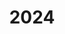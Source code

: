 ---
title: 2024
description: 2024
image_bg: "assets/images/news-section-1-bg.png"
mission:
  - title: Verkehrsregelung
    description: Verkehrsregelung
    date: 15. August 2024 15:35
    number: "2024|44"
    street: Bernstrasse
    group: Vrk-Gr
  - title: Oelspur
    description: Oelspur
    date: 12. August 2024 10:20
    number: "2024|43"
    street: Schlierenstrasse
    group: BAG T1
  - title: Traghilfe Rettungsdienst
    description: Traghilfe Rettungsdienst
    date: 11. August 2024 13:39
    number: "2024|42"
    street: Weihermattstrasse
    group: TK,BAG N4
  - title: Kleintier
    description: Kleintier
    date: 10. August 2024 11:20
    number: "2024|41"
    street: Römergasse
    group: 
  - title: BMA autom. Alarm
    description: BMA autom. Alarm
    date: 10. August 2024 11:19
    number: "2024|40"
    street: Bergermoosstrasse
    group: KA N1
  - title: Grosstier
    description: Grosstier
    date: 9. August 2024 22:54
    number: "2024|39"
    street: In der Rebhalden
    group: TK
  - title: Traghilfe Rettungsdienst
    description: Traghilfe Rettungsdienst
    date: 6. August 2024 20:32
    number: "2024|38"
    street: Birmensdorferstrasse
    group: TK
  - title: Brand Haufen/Baum/Gebüsch
    description: Brand Haufen/Baum/Gebüsch
    date: 3. August 2024 21:36
    number: "2024|37"
    street: 
    group: BAG N3
  - title: Brand im MFH
    description: Brand im MFH
    date: 2. August 2024 21:31
    number: "2024|36"
    street: Im Geren
    group: KA N2
  - title: Erkundung / unklare Situation
    description: Erkundung / unklare Situation
    date: 1. August 2024 23:12
    number: "2024|35"
    street: Mörenhof
    group: TK
  - title: Wasser im Gebäude
    description: Wasser im Gebäude
    date: 1. August 2024 08:27
    number: "2024|34"
    street: Schwarzwaldstrasse
    group: TK,BAG T1
  - title: Oelspur
    description: Oelspur
    date: 27. Juli 2024 20:30
    number: "2024|33"
    street: Birmensdorferstrasse
    group: TK
  - title: Verkehrsregelung
    description: Verkehrsregelung
    date: 26. Juli 2024 09:28
    number: "2024|32"
    street: Steinackerstrasse
    group: Vrk-Gr
  - title: unklare Rauchentwicklung
    description: unklare Rauchentwicklung
    date: 24. Juli 2024 13:40
    number: "2024|31"
    street: Birmensdorferstrasse
    group: BAG T1
  - title: BMA autom. Alarm
    description: BMA autom. Alarm
    date: 20. Juli 2024 11:24
    number: "2024|30"
    street: Bergermoosstrasse
    group: KA N1
  - title: Flächenbrand
    description: Flächenbrand
    date: 18. Juli 2024 18:54
    number: "2024|29"
    street: 
    group: BAG N2,KA N2
  - title: Erkundung / unklare Situation
    description: Erkundung / unklare Situation
    date: 18. Juli 2024 08:26
    number: "2024|28"
    street: Neumattstrasse
    group: 
  - title: Oelspur
    description: Oelspur
    date: 17. Juli 2024 10:11
    number: "2024|27"
    street: Bahnhofstrasse
    group: TK
  - title: Traghilfe Rettungsdienst
    description: Traghilfe Rettungsdienst
    date: 16. Juli 2024 22:05
    number: "2024|26"
    street: Weihermattstrasse
    group: TK
  - title: AWEL
    description: AWEL
    date: 16. Juli 2024 10:12
    number: "2024|25"
    street: Im Stüdacker
    group: 
  - title: Wasserrohrbruch Strasse
    description: Wasserrohrbruch Strasse
    date: 3. Juli 2024 21:01
    number: "2024|24"
    street: Weihermattweg
    group: BAG N1
  - title: SPA autom. Alarm
    description: SPA autom. Alarm
    date: 1. Juli 2024 09:47
    number: "2024|23"
    street: 
    group: KA T1
  - title: Kleintier
    description: Kleintier
    date: 25. Juni 2024 08:49
    number: "2024|22"
    street: Bahnhofstrasse
    group: 
  - title: Verkehrsregelung
    description: Verkehrsregelung
    date: 19. Juni 2024 20:36
    number: "2024|20"
    street: Birmensdorferstrasse
    group: 
  - title: Baum/Ast (Unwetter)
    description: Baum/Ast (Unwetter)
    date: 19. Juni 2024 20:33
    number: "2024|21"
    street: Birmensdorferstrasse
    group: BAG N4
  - title: Kleintier
    description: Kleintier
    date: 17. Juni 2024 08:17
    number: "2024|19"
    street: In der Luberzen
    group: TK
  - title: Kleintier
    description: Kleintier
    date: 16. Juni 2024 12:51
    number: "2024|18"
    street: 
    group: 
  - title: Kleintier
    description: Kleintier
    date: 10. Juni 2024 21:04
    number: "2024|17"
    street: Uetlibergstrasse
    group: TK
  - title: Bienen
    description: Bienen
    date: 7. Juni 2024 07:14
    number: "2024|16"
    street: Steinackerstrasse
    group: 
  - title: Partnerorganisation
    description: Partnerorganisation
    date: 5. Juni 2024 18:36
    number: "2024|15"
    street: In der Fadmatt
    group: TK
  - title: Brand im EFH
    description: Brand im EFH
    date: 10. Mai 2024 18:47
    number: "2024|14"
    street: Tannmattstrasse
    group: KA N2
  - title: Gasaustritt im Gebäude
    description: Gasaustritt im Gebäude
    date: 7. Mai 2024 01:57
    number: "2024|13"
    street: Werkhofstrasse
    group: KA N1
  - title: Partnerorganisation
    description: Partnerorganisation
    date: 4. Mai 2024 09:57
    number: "2024|12"
    street: Bergstrasse Im Baurenacker Wiesenweg
    group: TK
  - title: Baum/Ast
    description: Baum/Ast
    date: 20. April 2024 13:26
    number: "2024|11"
    street: Honertstrasse
    group: BAG N3
  - title: BMA autom. Alarm
    description: BMA autom. Alarm
    date: 13. April 2024 20:40
    number: "2024|10"
    street: Birmensdorferstrasse
    group: KA N2
  - title: BMA autom. Alarm
    description: BMA autom. Alarm
    date: 5. April 2024 11:43
    number: "2024|9"
    street: In der Luberzen
    group: KA T1
  - title: BMA autom. Alarm
    description: BMA autom. Alarm
    date: 21. März 2024 21:31
    number: "2024|8"
    street: Werkhofstrasse
    group: KA N1
  - title: Oelspur
    description: Oelspur
    date: 20. März 2024 17:46
    number: "2024|7"
    street: Dorfstrasse Römergasse
    group: BAG T1
  - title: Wasser im Gebäude
    description: Wasser im Gebäude
    date: 18. März 2024 11:21
    number: "2024|6"
    street: Feldstrasse
    group: BAG T1
  - title: Gefahrgut biologisch
    description: Gefahrgut biologisch
    date: 9. Februar 2024 11:02
    number: "2024|5"
    street: 
    group: BAG T1
  - title: Verkehrsregelung
    description: Verkehrsregelung
    date: 2. Februar 2024 17:40
    number: "2024|4"
    street: Birmensdorferstrasse
    group: Vrk-Gr
  - title: Wasser im Gebäude
    description: Wasser im Gebäude
    date: 22. Januar 2024 19:04
    number: "2024|3"
    street: Birmensdorferstrasse
    group: TK
  - title: BMA autom. Alarm
    description: BMA autom. Alarm
    date: 10. Januar 2024 10:38
    number: "2024|2"
    street: 
    group: KA T1
  - title: Verkehrsregelung
    description: Verkehrsregelung
    date: 8. Januar 2024 15:23
    number: "2024|1"
    street: 
    group: Vrk-Gr,BAG T1
---